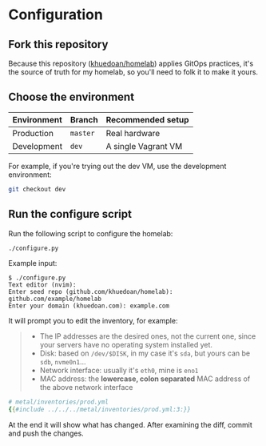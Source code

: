 # Configuration

## Fork this repository

Because this repository ([khuedoan/homelab](https://github.com/khuedoan/homelab)) applies GitOps practices,
it's the source of truth for my homelab, so you'll need to folk it to make it yours.

## Choose the environment

| Environment | Branch   | Recommended setup             |
| ----------- | -------- | ----------------------------- |
| Production  | `master` | Real hardware                 |
| Development | `dev`    | A single Vagrant VM           |

For example, if you're trying out the dev VM, use the development environment:

```sh
git checkout dev
```

<!-- TODO show complete workflow -->

## Run the configure script

Run the following script to configure the homelab:

```sh
./configure.py
```

Example input:

<!-- TODO update example input -->

```
$ ./configure.py
Text editor (nvim):
Enter seed repo (github.com/khuedoan/homelab): github.com/example/homelab
Enter your domain (khuedoan.com): example.com
```

It will prompt you to edit the inventory, for example:

> - The IP addresses are the desired ones, not the current one, since your servers have no operating system installed yet.
> - Disk: based on `/dev/$DISK`, in my case it's `sda`, but yours can be `sdb`, `nvme0n1`...
> - Network interface: usually it's `eth0`, mine is `eno1`
> - MAC address: the **lowercase, colon separated** MAC address of the above network interface

```yaml
# metal/inventories/prod.yml
{{#include ../../../metal/inventories/prod.yml:3:}}
```

At the end it will show what has changed. After examining the diff, commit and push the changes.

